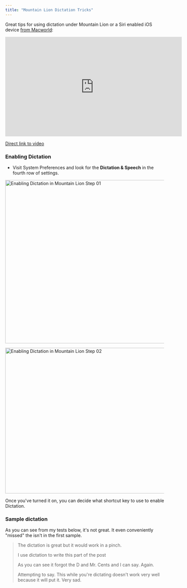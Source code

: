 ```yaml
---
title: "Mountain Lion Dictation Tricks"
---
```

<p>Great tips for using dictation under Mountain Lion or a Siri enabled iOS device <a href="http://www.macworld.com/article/1168477/mountain_lion_dictation_tricks.html">from Macworld</a>:</p>
<p><iframe width="560" height="315" src="http://www.youtube.com/embed/UDdJALckFPE?rel=0" frameborder="0" allowfullscreen></iframe></p>
<p><a href="http://youtu.be/UDdJALckFPE">Direct link to video</a></p>
<h3>Enabling Dictation</h3>
<ul>
<li>Visit System Preferences and look for the <strong>Dictation &amp; Speech</strong> in the fourth row of settings.</li>
</ul>
<p><img src="https://chrisenns.com/wp-content/uploads/2012/09/Enabling-Dictation-in-Mountain-Lion-Step-01-600x517.png" alt="Enabling Dictation in Mountain Lion Step 01" title="Enabling Dictation in Mountain Lion Step 01" width="600" height="517" class="aligncenter size-large wp-image-20796" /></p>
<p><img src="https://chrisenns.com/wp-content/uploads/2012/09/Enabling-Dictation-in-Mountain-Lion-Step-02-600x461.png" alt="Enabling Dictation in Mountain Lion Step 02" title="Enabling Dictation in Mountain Lion Step 02" width="600" height="461" class="aligncenter size-large wp-image-20797" /></p>
<p>Once you've turned it on, you can decide what shortcut key to use to enable Dictation.</p>
<h3>Sample dictation</h3>
<p>As you can see from my tests below, it's not great. It even conveniently "missed" the isn't in the first sample.</p>
<blockquote><p>
  The dictation is great but it would work in a pinch.</p>
<p>  I use dictation to write this part of the post</p>
<p>  As you can see it forgot the D and Mr. Cents and I can say. Again.</p>
<p>  Attempting to say. This while you're dictating doesn't work very well because it will put it. Very sad.
</p></blockquote>
